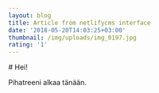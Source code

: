 ```yaml
---
layout: blog
title: Article from netlifycms interface
date: '2018-05-20T14:03:25+03:00'
thumbnail: /img/uploads/img_0197.jpg
rating: '1'
---
```

\# Hei!

Pihatreeni alkaa tänään.
